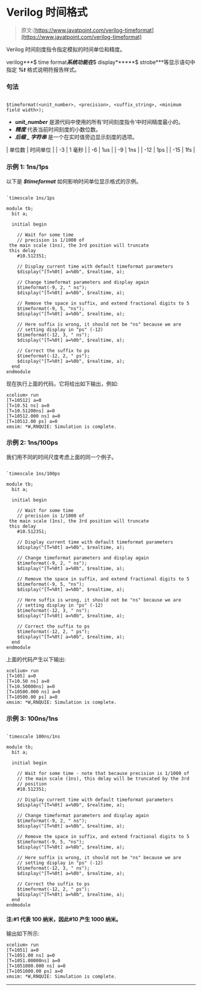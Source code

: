 # Verilog 时间格式

> 原文:[https://www.javatpoint.com/verilog-timeformat](https://www.javatpoint.com/verilog-timeformat)

Verilog 时间刻度指令指定模拟的时间单位和精度。

verilog***$ time format***系统功能在***$ display******$ strobe***等显示语句中指定 ***%t*** 格式说明符报告样式。

### 句法

```

$timeformat(<unit_number>, <precision>, <suffix_string>, <minimum field width>);

```

*   ***unit_number*** 是源代码中使用的所有‘时间刻度指令’中时间精度最小的。
*   ***精度*** 代表当前时间刻度的小数位数。
*   ***后缀 _ 字符串*** 是一个在实时值旁边显示刻度的选项。

| 单位数 | 时间单位 |
| -3 | 1 毫秒 |
| -6 | 1us |
| -9 | 1ns |
| -12 | 1ps |
| -15 | 1fs |

### 示例 1: 1ns/1ps

以下是 ***$timeformat*** 如何影响时间单位显示格式的示例。

```

`timescale 1ns/1ps

module tb;
  bit a;

  initial begin

    // Wait for some time
    // precision is 1/1000 of
 the main scale (1ns), the 3rd position will truncate
 this delay 
    #10.512351;

    // Display current time with default timeformat parameters
    $display("[T=%0t] a=%0b", $realtime, a);

    // Change timeformat parameters and display again
    $timeformat(-9, 2, " ns");
    $display("[T=%0t] a=%0b", $realtime, a);

    // Remove the space in suffix, and extend fractional digits to 5
    $timeformat(-9, 5, "ns");
    $display("[T=%0t] a=%0b", $realtime, a);

    // Here suffix is wrong, it should not be "ns" because we are
    // setting display in "ps" (-12)
    $timeformat(-12, 3, " ns");
    $display("[T=%0t] a=%0b", $realtime, a);

    // Correct the suffix to ps
    $timeformat(-12, 2, " ps");
    $display("[T=%0t] a=%0b", $realtime, a);
  end
endmodule

```

现在执行上面的代码，它将给出如下输出，例如:

```
xcelium> run
[T=10512] a=0
[T=10.51 ns] a=0
[T=10.51200ns] a=0
[T=10512.000 ns] a=0
[T=10512.00 ps] a=0
xmsim: *W,RNQUIE: Simulation is complete.

```

### 示例 2: 1ns/100ps

我们用不同的时间尺度考虑上面的同一个例子。

```

`timescale 1ns/100ps

module tb;
  bit a;

  initial begin

    // Wait for some time 
    // precision is 1/1000 of
 the main scale (1ns), the 3rd position will truncate
 this delay 
    #10.512351;

    // Display current time with default timeformat parameters
    $display("[T=%0t] a=%0b", $realtime, a);

    // Change timeformat parameters and display again
    $timeformat(-9, 2, " ns");
    $display("[T=%0t] a=%0b", $realtime, a);

    // Remove the space in suffix, and extend fractional digits to 5
    $timeformat(-9, 5, "ns");
    $display("[T=%0t] a=%0b", $realtime, a);

    // Here suffix is wrong, it should not be "ns" because we are
    // setting display in "ps" (-12)
    $timeformat(-12, 3, " ns");
    $display("[T=%0t] a=%0b", $realtime, a);

    // Correct the suffix to ps
    $timeformat(-12, 2, " ps");
    $display("[T=%0t] a=%0b", $realtime, a);
  end
endmodule

```

上面的代码产生以下输出:

```
xcelium> run
[T=105] a=0
[T=10.50 ns] a=0
[T=10.50000ns] a=0
[T=10500.000 ns] a=0
[T=10500.00 ps] a=0
xmsim: *W,RNQUIE: Simulation is complete.

```

### 示例 3: 100ns/1ns

```

`timescale 100ns/1ns

module tb;
  bit a;

  initial begin

    // Wait for some time - note that because precision is 1/1000 of
    // the main scale (1ns), this delay will be truncated by the 3rd
    // position
    #10.512351;

    // Display current time with default timeformat parameters
    $display("[T=%0t] a=%0b", $realtime, a);

    // Change timeformat parameters and display again
    $timeformat(-9, 2, " ns");
    $display("[T=%0t] a=%0b", $realtime, a);

    // Remove the space in suffix, and extend fractional digits to 5
    $timeformat(-9, 5, "ns");
    $display("[T=%0t] a=%0b", $realtime, a);

    // Here suffix is wrong, it should not be "ns" because we are
    // setting display in "ps" (-12)
    $timeformat(-12, 3, " ns");
    $display("[T=%0t] a=%0b", $realtime, a);

    // Correct the suffix to ps
    $timeformat(-12, 2, " ps");
    $display("[T=%0t] a=%0b", $realtime, a);
  end
endmodule

```

#### 注:#1 代表 100 纳米，因此#10 产生 1000 纳米。

输出如下所示:

```
xcelium> run
[T=1051] a=0
[T=1051.00 ns] a=0
[T=1051.00000ns] a=0
[T=1051000.000 ns] a=0
[T=1051000.00 ps] a=0
xmsim: *W,RNQUIE: Simulation is complete.

```

* * *